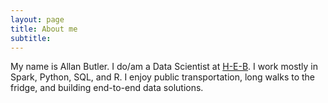 ```yaml
---
layout: page
title: About me
subtitle:
---
```


My name is Allan Butler. I do/am a Data Scientist at [H-E-B](https://www.heb.com). I work mostly in Spark, Python, SQL, and R. I enjoy public transportation, long walks to the fridge, and building end-to-end data solutions.

